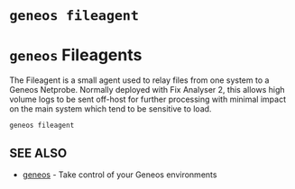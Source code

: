 # `geneos fileagent`

# `geneos` Fileagents

The Fileagent is a small agent used to relay files from one system to a
Geneos Netprobe. Normally deployed with Fix Analyser 2, this allows high
volume logs to be sent off-host for further processing with minimal
impact on the main system which tend to be sensitive to load.

```text
geneos fileagent
```

## SEE ALSO

* [geneos](geneos.md)	 - Take control of your Geneos environments

